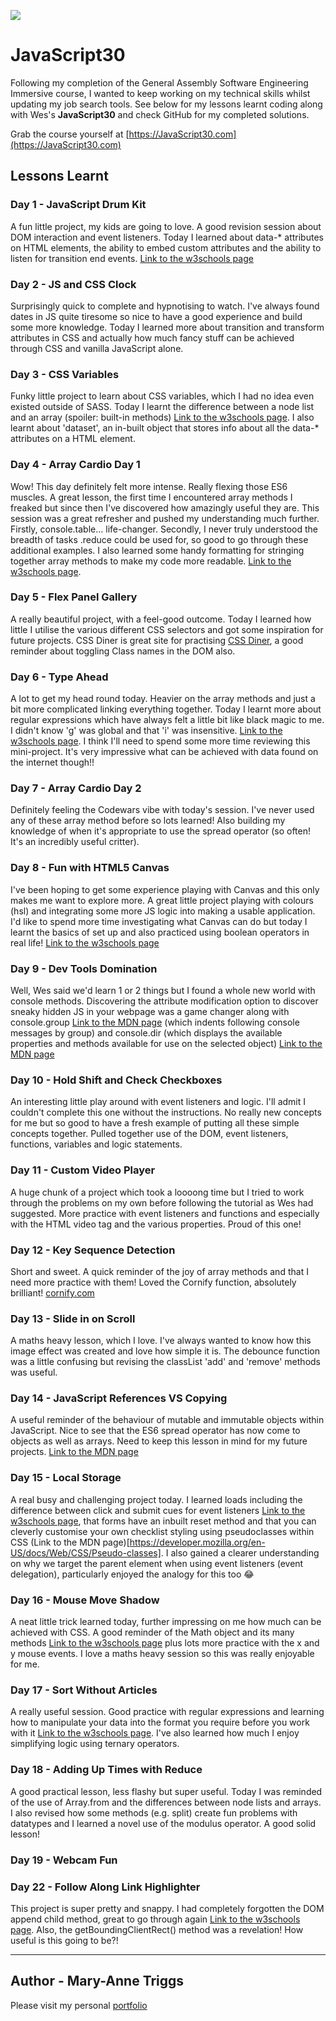 ﻿![](https://javascript30.com/images/JS3-social-share.png)

# JavaScript30

Following my completion of the General Assembly Software Engineering Immersive course, I wanted to keep working on my technical skills whilst updating my job search tools. See below for my lessons learnt coding along with Wes's **JavaScript30** and check GitHub for my completed solutions.

Grab the course yourself at [https://JavaScript30.com](https://JavaScript30.com)

## Lessons Learnt

### Day 1 - JavaScript Drum Kit
A fun little project, my kids are going to love. A good revision session about DOM interaction and event listeners. Today I learned about data-* attributes on HTML elements, the ability to embed custom attributes and the ability to listen for transition end events.
[Link to the w3schools page](https://www.w3schools.com/tags/att_data-.asp)

### Day 2 - JS and CSS Clock
Surprisingly quick to complete and hypnotising to watch. I've always found dates in JS quite tiresome so nice to have a good experience and build some more knowledge. Today I learned more about transition and transform attributes in CSS and actually how much fancy stuff can be achieved through CSS and vanilla JavaScript alone. 

### Day 3 - CSS Variables
Funky little project to learn about CSS variables, which I had no idea even existed outside of SASS. Today I learnt the difference between a node list and an array (spoiler: built-in methods) [Link to the w3schools page](https://www.w3schools.com/js/js_htmldom_nodelist.asp). I also learnt about 'dataset', an in-built object that stores info about all the data-* attributes on a HTML element.

### Day 4 - Array Cardio Day 1
Wow! This day definitely felt more intense. Really flexing those ES6 muscles. A great lesson, the first time I encountered array methods I freaked but since then I've discovered how amazingly useful they are. This session was a great refresher and pushed my understanding much further. Firstly, console.table... life-changer. Secondly, I never truly understood the breadth of tasks .reduce could be used for, so good to go through these additional examples. I also learned some handy formatting for stringing together array methods to make my code more readable. [Link to the w3schools page](https://www.w3schools.com/js/js_array_methods.asp).

### Day 5 - Flex Panel Gallery
A really beautiful project, with a feel-good outcome. Today I learned how little I utilise the various different CSS selectors and got some inspiration for future projects. CSS Diner is great site for practising [CSS Diner](https://flukeout.github.io/), a good reminder about toggling Class names in the DOM also.

### Day 6 - Type Ahead
A lot to get my head round today. Heavier on the array methods and just a bit more complicated linking everything together. Today I learnt more about regular expressions which have always felt a little bit like black magic to me. I didn't know 'g' was global and that 'i' was insensitive. [Link to the w3schools page](https://www.w3schools.com/js/js_regexp.asp). I think I'll need to spend some more time reviewing this mini-project. It's very impressive what can be achieved with data found on the internet though!!

### Day 7 - Array Cardio Day 2
Definitely feeling the Codewars vibe with today's session. I've never used any of these array method before so lots learned! Also building my knowledge of when it's appropriate to use the spread operator (so often! It's an incredibly useful critter).

### Day 8 - Fun with HTML5 Canvas
I've been hoping to get some experience playing with Canvas and this only makes me want to explore more. A great little project playing with colours (hsl) and integrating some more JS logic into making a usable application. I'd like to spend more time investigating what Canvas can do but today I learnt the basics of set up and also practiced using boolean operators in real life! [Link to the w3schools page](https://www.w3schools.com/tags/ref_canvas.asp)

### Day 9 - Dev Tools Domination
Well, Wes said we'd learn 1 or 2 things but I found a whole new world with console methods. Discovering the attribute modification option to discover sneaky hidden JS in your webpage was a game changer along with console.group [Link to the MDN page](https://developer.mozilla.org/en-US/docs/Web/API/Console/group) (which indents following console messages by group) and console.dir (which displays the available properties and methods available for use on the selected object) [Link to the MDN page](https://developer.mozilla.org/en-US/docs/Web/API/Console/dir)

### Day 10 - Hold Shift and Check Checkboxes
An interesting little play around with event listeners and logic. I'll admit I couldn't complete this one without the instructions. No really new concepts for me but so good to have a fresh example of putting all these simple concepts together. Pulled together use of the DOM, event listeners, functions, variables and logic statements.

### Day 11 - Custom Video Player

A huge chunk of a project which took a loooong time but I tried to work through the problems on my own before following the tutorial as Wes had suggested. More practice with event listeners and functions and especially with the HTML video tag and the various properties. Proud of this one!

### Day 12 - Key Sequence Detection

Short and sweet. A quick reminder of the joy of array methods and that I need more practice with them! Loved the Cornify function, absolutely brilliant! [cornify.com](https://www.cornify.com/)

### Day 13 - Slide in on Scroll

A maths heavy lesson, which I love. I've always wanted to know how this image effect was created and love how simple it is. The debounce function was a little confusing but revising the classList 'add' and 'remove' methods was useful. 

### Day 14 - JavaScript References VS Copying

A useful reminder of the behaviour of mutable and immutable objects within JavaScript. Nice to see that the ES6 spread operator has now come to objects as well as arrays. Need to keep this lesson in mind for my future projects. [Link to the MDN page](https://developer.mozilla.org/en-US/docs/Glossary/Mutable)

### Day 15 - Local Storage

A real busy and challenging project today. I learned loads including the difference between click and submit cues for event listeners [Link to the w3schools page](https://www.w3schools.com/js/js_htmldom_eventlistener.asp), that forms have an inbuilt reset method and that you can cleverly customise your own checklist styling using pseudoclasses within CSS (Link to the MDN page)[https://developer.mozilla.org/en-US/docs/Web/CSS/Pseudo-classes]. I also gained a clearer understanding on why we target the parent element when using event listeners (event delegation), particularly enjoyed the analogy for this too 😂

### Day 16 - Mouse Move Shadow

A neat little trick learned today, further impressing on me how much can be achieved with CSS. A good reminder of the Math object and its many methods [Link to the w3schools page](https://www.w3schools.com/js/js_math.asp) plus lots more practice with the x and y mouse events. I love a maths heavy session so this was really enjoyable for me.

### Day 17 - Sort Without Articles

A really useful session. Good practice with regular expressions and learning how to manipulate your data into the format you require before you work with it [Link to the w3schools page](https://www.w3schools.com/js/js_regexp.asp). I've also learned how much I enjoy simplifying logic using ternary operators.

### Day 18 - Adding Up Times with Reduce

A good practical lesson, less flashy but super useful. Today I was reminded of the use of Array.from and the differences between node lists and arrays. I also revised how some methods (e.g. split) create fun problems with datatypes and I learned a novel use of the modulus operator. A good solid lesson!

### Day 19 - Webcam Fun

### Day 22 - Follow Along Link Highlighter
This project is super pretty and snappy. I had completely forgotten the DOM append child method, great to go through again [Link to the w3schools page](https://www.w3schools.com/jsref/met_node_appendchild.asp). Also, the getBoundingClientRect() method was a revelation! How useful is this going to be?!




---

## Author - Mary-Anne Triggs

Please visit my personal [portfolio](www.maryannetriggs.com)
